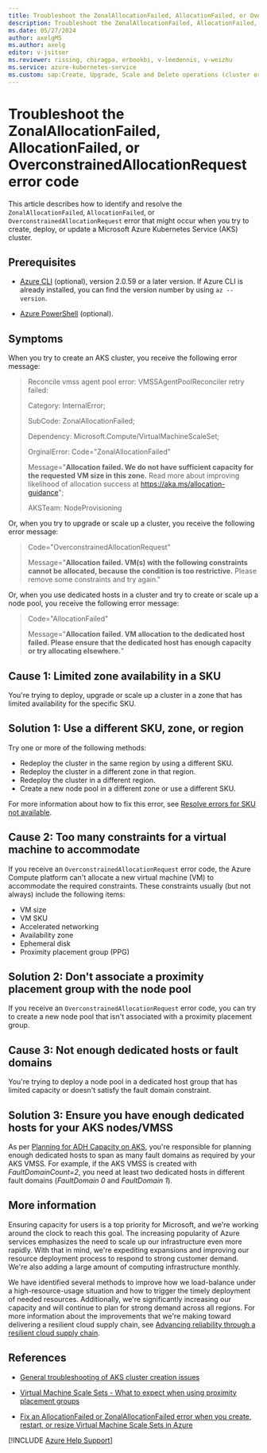 ```yaml
---
title: Troubleshoot the ZonalAllocationFailed, AllocationFailed, or OverconstrainedAllocationRequest error code
description: Troubleshoot the ZonalAllocationFailed, AllocationFailed, or OverconstrainedAllocationRequest error when you create, deploy, or update a Kubernetes cluster.
ms.date: 05/27/2024
author: axelgMS
ms.author: axelg
editor: v-jsitser
ms.reviewer: rissing, chiragpa, erbookbi, v-leedennis, v-weizhu
ms.service: azure-kubernetes-service
ms.custom: sap:Create, Upgrade, Scale and Delete operations (cluster or nodepool)
---
```

# Troubleshoot the ZonalAllocationFailed, AllocationFailed, or OverconstrainedAllocationRequest error code

This article describes how to identify and resolve the `ZonalAllocationFailed`, `AllocationFailed`, or `OverconstrainedAllocationRequest` error that might occur when you try to create, deploy, or update a Microsoft Azure Kubernetes Service (AKS) cluster.

## Prerequisites

- [Azure CLI](/cli/azure/install-azure-cli) (optional), version 2.0.59 or a later version. If Azure CLI is already installed, you can find the version number by using `az --version`.

- [Azure PowerShell](/powershell/azure/install-az-ps) (optional).

## Symptoms

When you try to create an AKS cluster, you receive the following error message:

> Reconcile vmss agent pool error: VMSSAgentPoolReconciler retry failed:
>
> Category: InternalError;
>
> SubCode: ZonalAllocationFailed;
>
> Dependency: Microsoft.Compute/VirtualMachineScaleSet;
>
> OrginalError: Code="ZonalAllocationFailed"
>
> Message="**Allocation failed. We do not have sufficient capacity for the requested VM size in this zone.** Read more about improving likelihood of allocation success at <https://aka.ms/allocation-guidance>";
>
> AKSTeam: NodeProvisioning

Or, when you try to upgrade or scale up a cluster, you receive the following error message:

> Code="OverconstrainedAllocationRequest"
>
> Message="**Allocation failed. VM(s) with the following constraints cannot be allocated, because the condition is too restrictive.** Please remove some constraints and try again."

Or, when you use dedicated hosts in a cluster and try to create or scale up a node pool, you receive the following error message:

> Code="AllocationFailed"
>
> Message="**Allocation failed. VM allocation to the dedicated host failed. Please ensure that the dedicated host has enough capacity or try allocating elsewhere.**"

## Cause 1: Limited zone availability in a SKU

You're trying to deploy, upgrade or scale up a cluster in a zone that has limited availability for the specific SKU.

## Solution 1: Use a different SKU, zone, or region

Try one or more of the following methods:

- Redeploy the cluster in the same region by using a different SKU.
- Redeploy the cluster in a different zone in that region.
- Redeploy the cluster in a different region.
- Create a new node pool in a different zone or use a different SKU.

For more information about how to fix this error, see [Resolve errors for SKU not available](/azure/azure-resource-manager/troubleshooting/error-sku-not-available).

## Cause 2: Too many constraints for a virtual machine to accommodate

If you receive an `OverconstrainedAllocationRequest` error code, the Azure Compute platform can't allocate a new virtual machine (VM) to accommodate the required constraints. These constraints usually (but not always) include the following items:

- VM size
- VM SKU
- Accelerated networking
- Availability zone
- Ephemeral disk
- Proximity placement group (PPG)

## Solution 2: Don't associate a proximity placement group with the node pool

If you receive an `OverconstrainedAllocationRequest` error code, you can try to create a new node pool that isn't associated with a proximity placement group.

## Cause 3: Not enough dedicated hosts or fault domains

You're trying to deploy a node pool in a dedicated host group that has limited capacity or doesn't satisfy the fault domain constraint.

## Solution 3: Ensure you have enough dedicated hosts for your AKS nodes/VMSS

As per [Planning for ADH Capacity on AKS](/azure/aks/use-azure-dedicated-hosts#planning-for-adh-capacity-on-aks), you're responsible for planning enough dedicated hosts to span as many fault domains as required by your AKS VMSS. For example, if the AKS VMSS is created with *FaultDomainCount=2*, you need at least two dedicated hosts in different fault domains (*FaultDomain 0* and *FaultDomain 1*).

## More information

Ensuring capacity for users is a top priority for Microsoft, and we're working around the clock to reach this goal. The increasing popularity of Azure services emphasizes the need to scale up our infrastructure even more rapidly. With that in mind, we're expediting expansions and improving our resource deployment process to respond to strong customer demand. We're also adding a large amount of computing infrastructure monthly.

We have identified several methods to improve how we load-balance under a high-resource-usage situation and how to trigger the timely deployment of needed resources. Additionally, we're significantly increasing our capacity and will continue to plan for strong demand across all regions. For more information about the improvements that we're making toward delivering a resilient cloud supply chain, see [Advancing reliability through a resilient cloud supply chain](https://azure.microsoft.com/blog/advancing-reliability-through-a-resilient-cloud-supply-chain/).

## References

- [General troubleshooting of AKS cluster creation issues](troubleshoot-aks-cluster-creation-issues.md)

- [Virtual Machine Scale Sets - What to expect when using proximity placement groups](/azure/virtual-machine-scale-sets/proximity-placement-groups#what-to-expect-when-using-proximity-placement-groups)

- [Fix an AllocationFailed or ZonalAllocationFailed error when you create, restart, or resize Virtual Machine Scale Sets in Azure](../../virtual-machine-scale-sets/allocationfailed-or-zonalallocationfailed.md)

[!INCLUDE [Azure Help Support](../../../includes/azure-help-support.md)]
